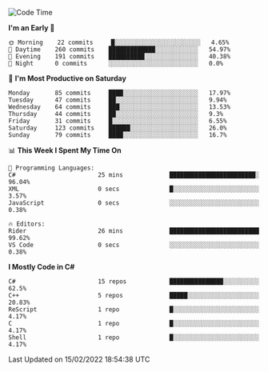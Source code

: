 <!--START_SECTION:waka-->
![Code Time](http://img.shields.io/badge/Code%20Time-756%20hrs%2038%20mins-blue)

**I'm an Early 🐤** 

```text
🌞 Morning    22 commits     █░░░░░░░░░░░░░░░░░░░░░░░░   4.65% 
🌆 Daytime    260 commits    █████████████░░░░░░░░░░░░   54.97% 
🌃 Evening    191 commits    ██████████░░░░░░░░░░░░░░░   40.38% 
🌙 Night      0 commits      ░░░░░░░░░░░░░░░░░░░░░░░░░   0.0%

```
📅 **I'm Most Productive on Saturday** 

```text
Monday       85 commits     ████░░░░░░░░░░░░░░░░░░░░░   17.97% 
Tuesday      47 commits     ██░░░░░░░░░░░░░░░░░░░░░░░   9.94% 
Wednesday    64 commits     ███░░░░░░░░░░░░░░░░░░░░░░   13.53% 
Thursday     44 commits     ██░░░░░░░░░░░░░░░░░░░░░░░   9.3% 
Friday       31 commits     █░░░░░░░░░░░░░░░░░░░░░░░░   6.55% 
Saturday     123 commits    ██████░░░░░░░░░░░░░░░░░░░   26.0% 
Sunday       79 commits     ████░░░░░░░░░░░░░░░░░░░░░   16.7%

```


📊 **This Week I Spent My Time On** 

```text
💬 Programming Languages: 
C#                       25 mins             ████████████████████████░   96.04% 
XML                      0 secs              █░░░░░░░░░░░░░░░░░░░░░░░░   3.57% 
JavaScript               0 secs              ░░░░░░░░░░░░░░░░░░░░░░░░░   0.38%

🔥 Editors: 
Rider                    26 mins             █████████████████████████   99.62% 
VS Code                  0 secs              ░░░░░░░░░░░░░░░░░░░░░░░░░   0.38%

```

**I Mostly Code in C#** 

```text
C#                       15 repos            ███████████████░░░░░░░░░░   62.5% 
C++                      5 repos             █████░░░░░░░░░░░░░░░░░░░░   20.83% 
ReScript                 1 repo              █░░░░░░░░░░░░░░░░░░░░░░░░   4.17% 
C                        1 repo              █░░░░░░░░░░░░░░░░░░░░░░░░   4.17% 
Shell                    1 repo              █░░░░░░░░░░░░░░░░░░░░░░░░   4.17%

```



 Last Updated on 15/02/2022 18:54:38 UTC
<!--END_SECTION:waka-->
